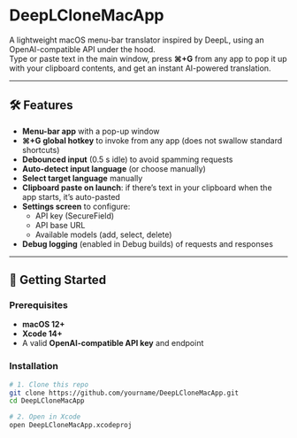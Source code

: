 # DeepLCloneMacApp

A lightweight macOS menu-bar translator inspired by DeepL, using an OpenAI-compatible API under the hood.  
Type or paste text in the main window, press **⌘+G** from any app to pop it up with your clipboard contents, and get an instant AI-powered translation.

---

## 🛠 Features

- **Menu-bar app** with a pop-up window  
- **⌘+G global hotkey** to invoke from any app (does not swallow standard shortcuts)  
- **Debounced input** (0.5 s idle) to avoid spamming requests  
- **Auto-detect input language** (or choose manually)  
- **Select target language** manually  
- **Clipboard paste on launch**: if there’s text in your clipboard when the app starts, it’s auto-pasted  
- **Settings screen** to configure:  
  - API key (SecureField)  
  - API base URL  
  - Available models (add, select, delete)  
- **Debug logging** (enabled in Debug builds) of requests and responses  

---

## 🚀 Getting Started

### Prerequisites

- **macOS 12+**  
- **Xcode 14+**  
- A valid **OpenAI-compatible API key** and endpoint

### Installation

```bash
# 1. Clone this repo
git clone https://github.com/yourname/DeepLCloneMacApp.git
cd DeepLCloneMacApp

# 2. Open in Xcode
open DeepLCloneMacApp.xcodeproj
